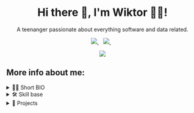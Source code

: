 <h1 align="center">Hi there 👋, I'm Wiktor 🧑‍💻!</h1>

<p align="center">A teenanger passionate about everything software and data related.</p>


<p align='center'>
  <a href="https://www.linkedin.com/in/wiktorgolimowski/">
    <img src="https://img.shields.io/badge/linkedin-%230077B5.svg?&style=for-the-badge&logo=linkedin&logoColor=white" />
  </a>&nbsp;&nbsp;
  <a href="https://stackoverflow.com/users/17202834/">
    <img src="https://img.shields.io/badge/Stack_Overflow-FE7A16?style=for-the-badge&logo=stack-overflow&logoColor=white"/>
  </a>&nbsp;&nbsp;
</p>


<p align="center" >
    <img src="https://github-readme-stats-git-masterrstaa-rickstaa.vercel.app/api?username=AvadEu&theme=tokyonight" />
    <!-- Additional github stats -->
    <!-- &nbsp;
    <img src="https://github-readme-streak-stats.herokuapp.com/?user=AvadEu&theme=tokyonight" alt="avadeu" /> -->
</p>

<h2>More info about me:</h2>

<details>
    <summary>🧑‍💻 Short BIO</summary>
    <br>
    <p>Hi there! 👋</p>
    <p>My name is Wiktor and I'm a passionate teenage software engineer with a strong interest in data science. <br>My skillset includes high proficiency in python including OOP, testing, formatting and optimalization, SQL databases and tools like Git, Docker or Postman.</p>

<p>When I'm not coding, you can find me: <br>
🚴‍♂️ Playing sports, <br>
📚 Reading books, <br>
📷 Capturing moments through photography, or <br>
🍿 Enjoying old fashioned movies. <br>
</p>

<p>I'm always seeking opportunities to develop my skills and contribute to interesting, meaningful projects. <br>Let's connect and explore new opportunities together! ⚡️⚡️</p>
</details>

<details>
    <summary>🛠️ Skill base</summary>

<br>

<h3>Languages:</h3>
<p align="left">
    <img src="https://img.shields.io/badge/Python-FFD43B?style=for-the-badge&logo=python&logoColor=blue"/>&nbsp;
    <img src="https://img.shields.io/badge/JavaScript-323330?style=for-the-badge&logo=javascript&logoColor=F7DF1E"/>&nbsp;
    <!-- <img src="https://img.shields.io/badge/C-00599C?style=for-the-badge&logo=c&logoColor=white"/>&nbsp; -->
    <!-- <img src="https://img.shields.io/badge/C%2B%2B-00599C?style=for-the-badge&logo=c%2B%2B&logoColor=white"/>&nbsp; -->
</p>

<h3>Databases:</h3>

<p align="left">
    <img src="https://img.shields.io/badge/MySQL-005C84?style=for-the-badge&logo=mysql&logoColor=white" />&nbsp;
    <img src="https://img.shields.io/badge/SQLite-07405E?style=for-the-badge&logo=sqlite&logoColor=white" />&nbsp;
    <img src="https://img.shields.io/badge/PostgreSQL-316192?style=for-the-badge&logo=postgresql&logoColor=white" />&nbsp;
    <img src="https://img.shields.io/badge/MariaDB-003545?style=for-the-badge&logo=mariadb&logoColor=white" />&nbsp;
</p>

<h3>Tools:</h3>

<p align="left">
  <img src="https://img.shields.io/badge/VSCode-0078D4?style=for-the-badge&logo=visual%20studio%20code&logoColor=white">&nbsp;
  <img src="https://img.shields.io/badge/PyCharm-000000.svg?&style=for-the-badge&logo=PyCharm&logoColor=white">&nbsp;
  <img src="https://img.shields.io/badge/iTerm2-000000?style=for-the-badge&logo=iterm2&logoColor=white">&nbsp;
  <img src="https://img.shields.io/badge/GIT-E44C30?style=for-the-badge&logo=git&logoColor=white">&nbsp;
  <img src="https://img.shields.io/badge/Postman-FF6C37?style=for-the-badge&logo=Postman&logoColor=white">&nbsp;
  <img src="https://img.shields.io/badge/Docker-2CA5E0?style=for-the-badge&logo=docker&logoColor=white">&nbsp;
</p>

<h3>Operating systems:</h3>

<p>
  <img src="https://img.shields.io/badge/mac%20os-000000?style=for-the-badge&logo=apple&logoColor=white">&nbsp;
  <img src="https://img.shields.io/badge/Windows-0078D6?style=for-the-badge&logo=windows&logoColor=white">&nbsp;
  <img src="https://img.shields.io/badge/Ubuntu-E95420?style=for-the-badge&logo=ubuntu&logoColor=white">&nbsp;
  <img src="https://img.shields.io/badge/Android-3DDC84?style=for-the-badge&logo=android&logoColor=white">&nbsp;

</p>

</details>

<details>
    <summary>📂 Projects</summary>

</details>